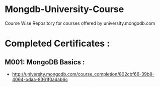 # Mongdb-University-Course
Course Wise Repository for courses offered by university.mongodb.com

# Completed Certificates : 

 ## M001: MongoDB Basics : 
  - http://university.mongodb.com/course_completion/802cbf66-39b8-4064-bdaa-8361f0adab6c
  
